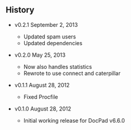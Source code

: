 ## History

- v0.2.1 September 2, 2013
	- Updated spam users
	- Updated dependencies

- v0.2.0 May 25, 2013
	- Now also handles statistics
	- Rewrote to use connect and caterpillar

- v0.1.1 August 28, 2012
	- Fixed Procfile

- v0.1.0 August 28, 2012
	- Initial working release for DocPad v6.6.0
